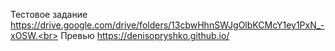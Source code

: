 Тестовое задание https://drive.google.com/drive/folders/13cbwHhnSWJgOlbKCMcY1ey1PxN_-xOSW.<br>
Превью https://denisopryshko.github.io/
